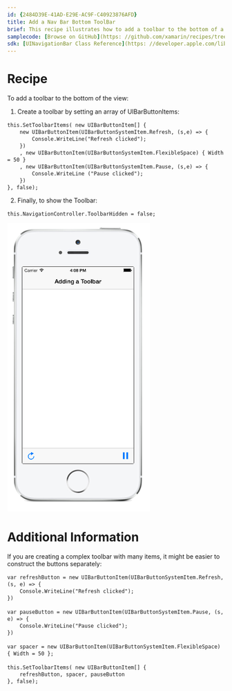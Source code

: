 ```yaml
---
id: {2484D39E-41AD-E29E-AC9F-C40923876AFD}  
title: Add a Nav Bar Bottom ToolBar  
brief: This recipe illustrates how to add a toolbar to the bottom of a view.  
samplecode: [Browse on GitHub](https: //github.com/xamarin/recipes/tree/master/ios/content_controls/navigation_controller/add_a_nav_bar_bottom_toolbar)  
sdk: [UINavigationBar Class Reference](https: //developer.apple.com/library/ios/#documentation/UIKit/Reference/UINavigationBar_Class/Reference/UINavigationBar.html)  
---
```


<a name="Recipe" class="injected"></a>


# Recipe

To add a toolbar to the bottom of the view: 

<ol><li>Create a toolbar by setting an array of UIBarButtonItems: </li></ol>


```
this.SetToolbarItems( new UIBarButtonItem[] {
    new UIBarButtonItem(UIBarButtonSystemItem.Refresh, (s,e) => {
        Console.WriteLine("Refresh clicked");
    })
    , new UIBarButtonItem(UIBarButtonSystemItem.FlexibleSpace) { Width = 50 }
    , new UIBarButtonItem(UIBarButtonSystemItem.Pause, (s,e) => {
        Console.WriteLine ("Pause clicked");
    })
}, false);
```

<ol start="2"><li>Finally, to show the Toolbar:  </li></ol>


```
this.NavigationController.ToolbarHidden = false;
```
![](Images/image_bottom.png)

 <a name="Additional_Information" class="injected"></a>


# Additional Information

If you are creating a complex toolbar with many items, it might be easier to
construct the buttons separately: 

```
var refreshButton = new UIBarButtonItem(UIBarButtonSystemItem.Refresh, (s, e) => {
    Console.WriteLine("Refresh clicked");
})

var pauseButton = new UIBarButtonItem(UIBarButtonSystemItem.Pause, (s, e) => {
    Console.WriteLine("Pause clicked");
})

var spacer = new UIBarButtonItem(UIBarButtonSystemItem.FlexibleSpace) { Width = 50 };

this.SetToolbarItems( new UIBarButtonItem[] {
    refreshButton, spacer, pauseButton
}, false);
```